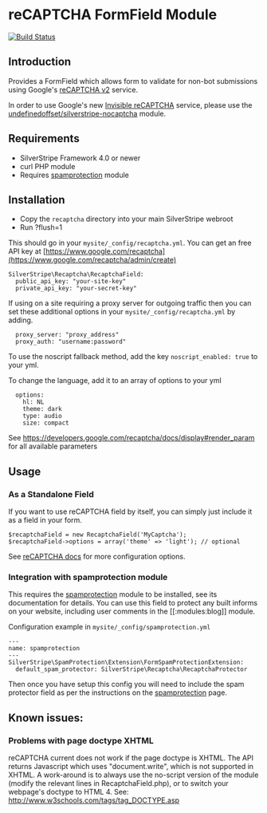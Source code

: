 # reCAPTCHA FormField Module

[![Build Status](https://secure.travis-ci.org/chillu/silverstripe-recaptcha.png)](http://travis-ci.org/chillu/silverstripe-recaptcha)

## Introduction

Provides a FormField which allows form to validate for non-bot submissions
using Google's [reCAPTCHA v2](https://developers.google.com/recaptcha/docs/display) service.

In order to use Google's new [Invisible reCAPTCHA](https://developers.google.com/recaptcha/docs/invisible) service,
please use the [undefinedoffset/silverstripe-nocaptcha](https://github.com/UndefinedOffset/silverstripe-nocaptcha) module.

## Requirements

 * SilverStripe Framework 4.0 or newer
 * curl PHP module
 * Requires [spamprotection](http://silverstripe.org/spam-protection-module/) module

## Installation

 * Copy the `recaptcha` directory into your main SilverStripe webroot
 * Run ?flush=1

This should go in your `mysite/_config/recaptcha.yml`. You can get an free API key at [https://www.google.com/recaptcha](https://www.google.com/recaptcha/admin/create)

```
SilverStripe\Recaptcha\RecaptchaField:
  public_api_key: "your-site-key"
  private_api_key: "your-secret-key"
```

If using on a site requiring a proxy server for outgoing traffic then you can set these additional
options in your `mysite/_config/recaptcha.yml` by adding. 
```
  proxy_server: "proxy_address"
  proxy_auth: "username:password"
```

To use the noscript fallback method, add the key `noscript_enabled: true` to your yml.

To change the language, add it to an array of options to your yml
```
  options: 
    hl: NL
    theme: dark
    type: audio
    size: compact
```

See https://developers.google.com/recaptcha/docs/display#render_param for all available parameters

## Usage

### As a Standalone Field

If you want to use reCAPTCHA field by itself, you can simply just include it as a field in your form.

	$recaptchaField = new RecaptchaField('MyCaptcha');
	$recaptchaField->options = array('theme' => 'light'); // optional
	
See [reCAPTCHA docs](https://developers.google.com/recaptcha/docs/display#render_param) for more configuration options.

### Integration with spamprotection module

This requires the [spamprotection](https://github.com/silverstripe/silverstripe-spamprotection) module to be installed, see its documentation for details. You can use this field to protect any built informs on your website, including user comments in the [[:modules:blog]] module. 

Configuration example in `mysite/_config/spamprotection.yml`

	---
	name: spamprotection
	---
	SilverStripe\SpamProtection\Extension\FormSpamProtectionExtension:
	  default_spam_protector: SilverStripe\Recaptcha\RecaptchaProtector
  

Then once you have setup this config you will need to include the spam protector field as per the instructions on the [spamprotection](https://github.com/silverstripe/silverstripe-spamprotection) page.

## Known issues:

### Problems with page doctype XHTML

reCAPTCHA current does not work if the page doctype is XHTML. The API returns 
Javascript which uses "document.write", which is not supported in XHTML. 
A work-around is to always use the no-script version of the module (modify the
relevant lines in RecaptchaField.php), or to switch your webpage's doctype to 
HTML 4. See: http://www.w3schools.com/tags/tag_DOCTYPE.asp
